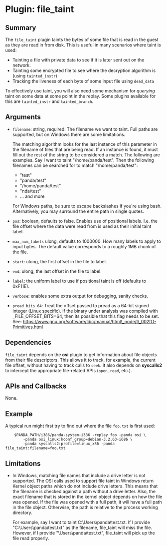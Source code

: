 Plugin: file\_taint
===========

Summary
-------

The `file_taint` plugin taints the bytes of some file that is read in the guest as they are read in from disk. This is useful in many scenarios where taint is used:

* Tainting a file with private data to see if it is later sent out on the network.
* Tainting some encrypted file to see where the decryption algorithm is (using `tainted_instr`)
* Tracking the liveness of each byte of some input file using `dead_data`

To effectively use taint, you will also need some mechanism for *querying* taint on some data at some point in the replay. Some plugins available for this are `tainted_instr` and `tainted_branch`.

Arguments
---------

* `filename`: string, required. The filename we want to taint. Full paths are supported, but on Windows there are some limitations.

   The matching algorithm looks for the last instance of this parameter in the filename of files that are being read. If an instance is found, it must fill out the rest of the string to be considered a match. The following are examples. Say I want to taint "/home/panda/test". Then the following filenames can be searched for to match "/home/panda/test":

    * "test"
    * "panda/test"
    * "/home/panda/test"
    * "nda/test"
    * ... and more

    For Windows paths, be sure to escape backslashes if you're using bash. Alternatively, you may surround the entire path in single quotes.

* `pos`: boolean, defaults to false. Enables use of positional labels. I.e. the file offset where the data were read from is used as their initial taint label.
* `max_num_labels` ulong, defaults to 1000000. How many labels to apply to input bytes. The default value corresponds to a roughly 1MB chunk of the file.
* `start`: ulong, the first offset in the file to label.
* `end`: ulong, the last offset in the file to label.
* `label`: the uniform label to use if positional taint is off (defaults to 0xF11E).
* `verbose`: enables some extra output for debugging, sanity checks.
* `pread_bits_64`: Treat the offset passed to pread as a 64-bit signed integer (Linux specific). If the binary under analysis was compiled with \_FILE\_OFFSET\_BITS=64, then its possible that this flag needs to be set. See: https://www.gnu.org/software/libc/manual/html\_node/I\_002fO-Primitives.html

Dependencies
------------

`file_taint` depends on the **osi** plugin to get information about file objects from their file descriptors. This allows it to track, for example, the current file offset, without having to track calls to `seek`. It also depends on **syscalls2** to intercept the appropriate file-related APIs (`open`, `read`, etc.).

APIs and Callbacks
------------------

None.

Example
-------

A typical run might first try to find out where the file `foo.txt` is first used:

```
    $PANDA_PATH/i386/panda-system-i386 -replay foo -panda osi \
        -panda osi_linux:kconf_group=debian-3.2.63-i686 \
        -panda syscalls2:profile=linux_x86 -panda file_taint:filename=foo.txt
```

Limitations
----

* In Windows, matching file names that include a drive letter is not supported. The OSI calls used to support file taint in Windows return Kernel object paths which do not include drive letters. This means that the filename is checked against a path without a drive letter. Also, the exact filename that is stored in the kernel object depends on how the file was opened. If the file was opened with a full path, it will have a full path in the file object. Otherwise, the path is relative to the process working directory.

   For example, say I want to taint C:\\Users\\panda\\test.txt. If I provide "C:\\Users\\panda\\test.txt" as the filename, file\_taint will miss the file. However, if I provide "\\Users\\panda\\test.txt", file\_taint will pick up the file read properly.
